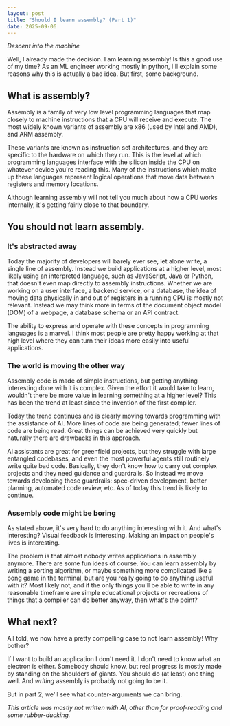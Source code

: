 ```yaml
---
layout: post
title: "Should I learn assembly? (Part 1)"
date: 2025-09-06
---
```


*Descent into the machine*

Well, I already made the decision. I am learning assembly! Is this a good use of my time? As an ML engineer working mostly in python, I'll explain some reasons why this is actually a bad idea. But first, some background.

## What is assembly?

Assembly is a family of very low level programming languages that map closely to machine instructions that a CPU will receive and execute. The most widely known variants of assembly are x86 (used by Intel and AMD), and ARM assembly.

These variants are known as instruction set architectures, and they are specific to the hardware on which they run. This is the level at which programming languages interface with the silicon inside the CPU on whatever device you're reading this. Many of the instructions which make up these languages represent logical operations that move data between registers and memory locations.

Although learning assembly will not tell you much about how a CPU works internally, it's getting fairly close to that boundary.

## You should not learn assembly.

### It's abstracted away

Today the majority of developers will barely ever see, let alone write, a single line of assembly. Instead we build applications at a higher level, most likely using an interpreted language, such as JavaScript, Java or Python, that doesn't even map directly to assembly instructions. Whether we are working on a user interface, a backend service, or a database, the idea of moving data physically in and out of registers in a running CPU is mostly not relevant. Instead we may think more in terms of the document object model (DOM) of a webpage, a database schema or an API contract.

The ability to express and operate with these concepts in programming languages is a marvel. I think most people are pretty happy working at that high level where they can turn their ideas more easily into useful applications.

### The world is moving the other way

Assembly code is made of simple instructions, but getting anything interesting done with it is complex. Given the effort it would take to learn, wouldn't there be more value in learning something at a higher level? This has been the trend at least since the invention of the first compiler.

Today the trend continues and is clearly moving towards programming with the assistance of AI. More lines of code are being generated; fewer lines of code are being read. Great things can be achieved very quickly but naturally there are drawbacks in this approach.

AI assistants are great for greenfield projects, but they struggle with large entangled codebases, and even the most powerful agents still routinely write quite bad code. Basically, they don't know how to carry out complex projects and they need guidance and guardrails. So instead we move towards developing those guardrails: spec-driven development, better planning, automated code review, etc. As of today this trend is likely to continue.

### Assembly code might be boring

As stated above, it's very hard to do anything interesting with it. And what's interesting? Visual feedback is interesting. Making an impact on people's lives is interesting.

The problem is that almost nobody writes applications in assembly anymore. There are some fun ideas of course. You can learn assembly by writing a sorting algorithm, or maybe something more complicated like a pong game in the terminal, but are you really going to do anything useful with it? Most likely not, and if the only things you'll be able to write in any reasonable timeframe are simple educational projects or recreations of things that a compiler can do better anyway, then what's the point?

## What next?

All told, we now have a pretty compelling case to not learn assembly! Why bother?

If I want to build an application I don't need it. I don't need to know what an electron is either. Somebody should know, but real progress is mostly made by standing on the shoulders of giants. You should do (at least) one thing well. And _writing_ assembly is probably not going to be it.

But in part 2, we'll see what counter-arguments we can bring. 

*This article was mostly not written with AI, other than for proof-reading and some rubber-ducking.*
